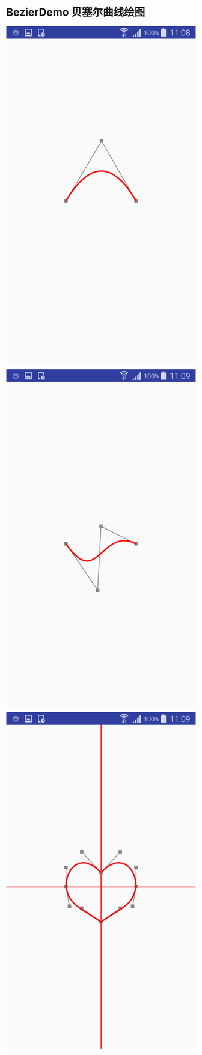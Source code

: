 # BezierDemo 贝塞尔曲线绘图

![](https://github.com/881205wzs/BezierDemo/raw/master/default_1.png)

![](https://github.com/881205wzs/BezierDemo/raw/master/default_2.png)

![](https://github.com/881205wzs/BezierDemo/raw/master/default_3.png)
